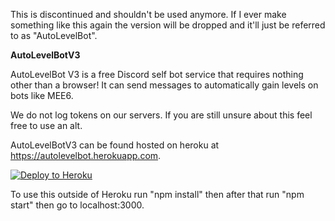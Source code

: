 This is discontinued and shouldn't be used anymore. If I ever make something like this again the version will be dropped and it'll just be referred to as "AutoLevelBot".

**AutoLevelBotV3**

AutoLevelBot V3 is a free Discord self bot service that requires nothing other than a browser!
It can send messages to automatically gain levels on bots like MEE6.

We do not log tokens on our servers. If you are still unsure about this feel free to use an alt.

AutoLevelBotV3 can be found hosted on heroku at https://autolevelbot.herokuapp.com.

[![Deploy to Heroku](https://www.herokucdn.com/deploy/button.svg)](https://heroku.com/deploy?template=https://github.com/Parritz/AutoLevelBotV3)

To use this outside of Heroku run "npm install" then after that run "npm start" then go to localhost:3000.
